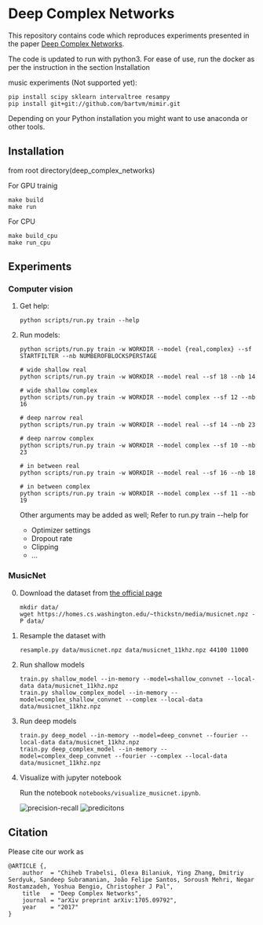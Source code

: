 Deep Complex Networks
=====================

This repository contains code which reproduces experiments presented in
the paper [Deep Complex Networks](https://arxiv.org/abs/1705.09792).

The code is updated to run with python3. For ease of use, run the docker as per the instruction in the section Installation

music experiments (Not supported yet):
```
pip install scipy sklearn intervaltree resampy
pip install git+git://github.com/bartvm/mimir.git
```

Depending on your Python installation you might want to use anaconda or other tools.


Installation
------------

from root directory(deep_complex_networks)

For GPU trainig 
```
make build 
make run
```

For CPU
```
make build_cpu
make run_cpu
```

Experiments
-----------

### Computer vision

1. Get help:

    ```
    python scripts/run.py train --help
    ```

2. Run models:

    ```
    python scripts/run.py train -w WORKDIR --model {real,complex} --sf STARTFILTER --nb NUMBEROFBLOCKSPERSTAGE
    ```

    ```
    # wide shallow real
    python scripts/run.py train -w WORKDIR --model real --sf 18 --nb 14

    # wide shallow complex
    python scripts/run.py train -w WORKDIR --model complex --sf 12 --nb 16

    # deep narrow real 
    python scripts/run.py train -w WORKDIR --model real --sf 14 --nb 23

    # deep narrow complex 
    python scripts/run.py train -w WORKDIR --model complex --sf 10 --nb 23

    # in between real 
    python scripts/run.py train -w WORKDIR --model real --sf 16 --nb 18

    # in between complex 
    python scripts/run.py train -w WORKDIR --model complex --sf 11 --nb 19
    ```

    Other arguments may be added as well; Refer to run.py train --help for
    
      - Optimizer settings
      - Dropout rate
      - Clipping
      - ...


### MusicNet

0. Download the dataset from [the official page](https://homes.cs.washington.edu/~thickstn/musicnet.html)

    ```
    mkdir data/
    wget https://homes.cs.washington.edu/~thickstn/media/musicnet.npz -P data/
    ```

1. Resample the dataset with 

    ```
    resample.py data/musicnet.npz data/musicnet_11khz.npz 44100 11000
    ```

2. Run shallow models

    ```
    train.py shallow_model --in-memory --model=shallow_convnet --local-data data/musicnet_11khz.npz
    train.py shallow_complex_model --in-memory --model=complex_shallow_convnet --complex --local-data data/musicnet_11khz.npz
    ```

3. Run deep models

    ```
    train.py deep_model --in-memory --model=deep_convnet --fourier --local-data data/musicnet_11khz.npz
    train.py deep_complex_model --in-memory --model=complex_deep_convnet --fourier --complex --local-data data/musicnet_11khz.npz
    ```

4. Visualize with jupyter notebook

    Run the notebook `notebooks/visualize_musicnet.ipynb`.

    ![precision-recall](imgs/precision_recall.png "Precision-recall curve")
    ![predicitons](imgs/pred_gt.png "Prediction example")


Citation
--------

Please cite our work as 

```
@ARTICLE {,
    author  = "Chiheb Trabelsi, Olexa Bilaniuk, Ying Zhang, Dmitriy Serdyuk, Sandeep Subramanian, João Felipe Santos, Soroush Mehri, Negar Rostamzadeh, Yoshua Bengio, Christopher J Pal",
    title   = "Deep Complex Networks",
    journal = "arXiv preprint arXiv:1705.09792",
    year    = "2017"
}
```
